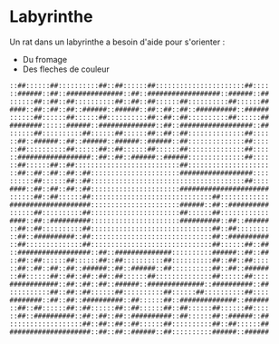 # Labyrinthe

Un rat dans un labyrinthe a besoin d'aide pour s'orienter :

* Du fromage
* Des fleches de couleur

`::##::::::##::::::::::##::##::::::##::::::::::::::::::::::##::::
::######::##::##############::##::##################::######::##
::::::##::##::##::::::::::##::##::##::::::##::::::::::##::::::##
####::##::##::##::######::######::##::##::##::##########::######
::::::##::::::##::::::##::::::::::##::##::##::::::::::##::::::##
########::::::######::##############::##::##################::##
::::::##::::::::::##::::::##::::::##::##::##::::::::::::::##::::
::##::######::##::######::######::######::##::::::::::::::##::::
::##::::::::::##::::::##::##::::::##::::::##::::::::::::::##::::
::##################::##::##::######::######::::::::::::::##::::
::##::::::##::##::::::::::::::::::::::::::##::::::::::::::::::::
::##::##::##::##::##::::::::::::::::::::::##################::::
::::::##::::::##::##::::::::::::::::::::::::::::::::::::::##::::
####::##::##::##::##::::::::::::::::::::::######################
::::::##::##::::::##::::::::::::::::::::::::::::::##::::::::::::
####################::::::::::::::::::::::######::##::##########
::::::##::::::::::##::::::::::::::::::::::##::::::##::::::::::::
####::##::##########::::::::::::::::::::::##########::##::######
::##::##::::::::::##::::::::::::::::::::::::::::::##::##::::::::
::##::##########::##::::::::::::::::::::::::::::::##::##########
::##::::::::::::::##::::::::::::::::::::::::::::::##::::::##::##
::##################::##::##############::::::::::######::##::##
::##::##::::::##::::::##::##::::::::::##::::::::::##::##::##::::
::##::##::##::##::######::##::######::##::::::::::##::##::######
::##::::::##::##::##::##::##::::::##::::::::::::::##::::::##::::
############::##::##::##::######::##############::##########::##
::::::::::##::##::##::::::##::::::::::##::::::##::::::::::##::::
########::##::##::##########::##::::::##::##############::######
::##::##::::::##::##::::::##::##::::::##::##::::::##::::::##::::
::##::##########::##::##::##::##########::##::::::##::######::##
::::::::::::::::::##::##::##::##::::::##::::::::::##::##::::::##
####################::##::##::######::##::::::::::######::######`
